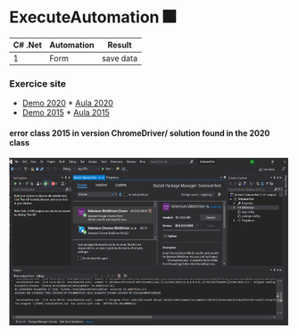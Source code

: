 # ExecuteAutomation :fireworks:

 
| C# .Net    |Automation          | Result                     |
|------------|--------------------|----------------------------|
|     1      |Form                |save data                   |



 ### Exercice site 
   * [Demo 2020](http://eaapp.somee.com/)   * [Aula 2020](https://www.youtube.com/watch?v=KlhGcwFBKoY)
   * [Demo 2015](https://demosite.executeautomation.com/index.html?UserName=&Password=&Login=Login)   * [Aula 2015](https://www.youtube.com/watch?v=9xOpl1BhjUc&list=PL6tu16kXT9PqKSouJUV6sRVgmcKs-VCqo&index=5)

#### error class 2015 in version ChromeDriver/ solution found in the 2020 class
<img src="/SeleniumCoreDemo/img/error-chrome.png" width="500" height="300">

  


